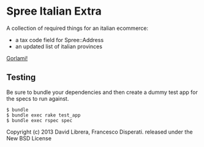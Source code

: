 Spree Italian Extra
=================

A collection of required things for an italian ecommerce:

* a tax code field for Spree::Address
* an updated list of italian provinces

[Gorlami!](http://www.youtube.com/watch?v=krtnt191Drg)

Testing
-------

Be sure to bundle your dependencies and then create a dummy test app for the specs to run against.

    $ bundle
    $ bundle exec rake test_app
    $ bundle exec rspec spec

Copyright (c) 2013 David Librera, Francesco Disperati. released under the New BSD License
